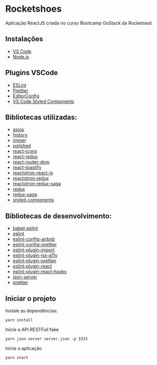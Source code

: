 # Rocketshoes

Aplicação ReactJS criada no curso Bootcamp GoStack da Rocketseat

## Instalações

- [VS Code](https://code.visualstudio.com/)
- [Node.js](https://nodejs.org/)

## Plugins VSCode

- [ESLint](https://marketplace.visualstudio.com/items?itemName=dbaeumer.vscode-eslint)
- [Prettier](https://marketplace.visualstudio.com/items?itemName=esbenp.prettier-vscode)
- [EditorConfig](https://marketplace.visualstudio.com/items?itemName=EditorConfig.EditorConfig)
- [VS Code Styled Components](https://marketplace.visualstudio.com/items?itemName=jpoissonnier.vscode-styled-components)

## Bibliotecas utilizadas:

- [axios](https://github.com/axios/axios)
- [history](https://github.com/ReactTraining/history)
- [immer](https://github.com/immerjs/immer)
- [polished](https://github.com/styled-components/polished)
- [react-icons](https://github.com/react-icons/react-icons)
- [react-redux](https://github.com/reduxjs/react-redux)
- [react-router-dom](https://github.com/ReactTraining/react-router/tree/master/packages/react-router-dom)
- [react-toastify](https://github.com/fkhadra/react-toastify)
- [reactotron-react-js](https://github.com/infinitered/reactotron)
- [reactotron-redux](https://github.com/infinitered/reactotron/blob/master/docs/plugin-redux.md)
- [reactotron-redux-saga](https://github.com/infinitered/reactotron/blob/master/docs/plugin-redux-saga.md)
- [redux](https://github.com/reduxjs/redux)
- [redux-saga](https://github.com/redux-saga/redux-saga)
- [styled-components](https://github.com/styled-components/styled-components)

## Bibliotecas de desenvolvimento:

- [babel-eslint](https://github.com/babel/babel-eslint)
- [eslint](https://github.com/eslint/eslint)
- [eslint-config-airbnb](https://github.com/airbnb/javascript/tree/master/packages/eslint-config-airbnb)
- [eslint-config-prettier](https://github.com/prettier/eslint-config-prettier)
- [eslint-plugin-import](https://github.com/benmosher/eslint-plugin-import)
- [eslint-plugin-jsx-a11y](https://github.com/evcohen/eslint-plugin-jsx-a11y)
- [eslint-plugin-prettier](https://github.com/prettier/eslint-plugin-prettier)
- [eslint-plugin-react](https://github.com/yannickcr/eslint-plugin-react)
- [eslint-plugin-react-hooks](https://github.com/facebook/react/tree/master/packages/eslint-plugin-react-hooks)
- [json-server](https://github.com/typicode/json-server)
- [prettier](https://github.com/prettier/prettier)

## Iniciar o projeto

Instale as dependências:

```
yarn install
```

Inicie a API RESTFull fake

```
yarn json-server server.json -p 3333
```

Inicie a aplicação

```
yarn start
```
